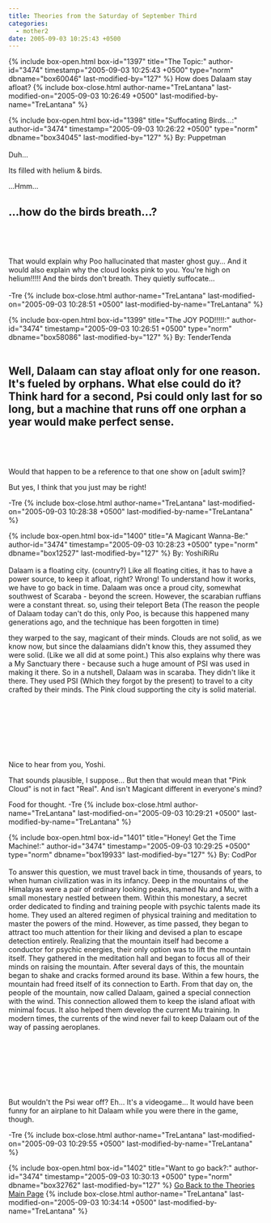 ```yaml
---
title: Theories from the Saturday of September Third
categories:
  - mother2
date: 2005-09-03 10:25:43 +0500
---
```

{% include box-open.html box-id="1397" title="The Topic:" author-id="3474" timestamp="2005-09-03 10:25:43 +0500" type="norm" dbname="box60046" last-modified-by="127" %}
How does Dalaam stay afloat?
{% include box-close.html author-name="TreLantana" last-modified-on="2005-09-03 10:26:49 +0500" last-modified-by-name="TreLantana" %}

{% include box-open.html box-id="1398" title="Suffocating Birds...:" author-id="3474" timestamp="2005-09-03 10:26:22 +0500" type="norm" dbname="box34045" last-modified-by="127" %}
By: Puppetman<br /><br />
Duh...

Its filled with helium & birds.



...Hmm...



...how do the birds breath...?<br /><br />
--------------------------------
<br /><br />
That would explain why Poo hallucinated that master ghost guy... And it would also explain why the cloud looks pink to you.  You're high on helium!!!!!
And the birds don't breath.  They quietly suffocate...
<br /><br />
-Tre
{% include box-close.html author-name="TreLantana" last-modified-on="2005-09-03 10:28:51 +0500" last-modified-by-name="TreLantana" %}

{% include box-open.html box-id="1399" title="The JOY POD!!!!!:" author-id="3474" timestamp="2005-09-03 10:26:51 +0500" type="norm" dbname="box58086" last-modified-by="127" %}
By: TenderTenda<br /><br />

Well, Dalaam can stay afloat only for one reason. It's fueled by orphans. What else could do it? Think hard for a second, Psi could only last for so long, but a machine that runs off one orphan a year would make perfect sense.
<br /><br />
--------------------------------
<br /><br />
Would that happen to be a reference to that one show on [adult swim]?

But yes, I think that you just may be right!

-Tre
{% include box-close.html author-name="TreLantana" last-modified-on="2005-09-03 10:28:38 +0500" last-modified-by-name="TreLantana" %}

{% include box-open.html box-id="1400" title="A Magicant Wanna-Be:" author-id="3474" timestamp="2005-09-03 10:28:23 +0500" type="norm" dbname="box12527" last-modified-by="127" %}
By: YoshiRiRu
<br /><br />
Dalaam is a floating city. (country?) Like all floating cities, it has to have a power source, to keep it afloat, right? Wrong! To understand how it works, we have to go back in time. Dalaam was once a proud city, somewhat southwest of Scaraba - beyond the screen. However, the scarabian ruffians were a constant threat. so, using their teleport Beta (The reason the people of Dalaam today can't do this, only Poo, is because this happened many generations ago, and the technique has been forgotten in time)

they warped to the say, magicant of their minds. Clouds are not solid, as we know now, but since the dalaamians didn't know this, they assumed they were solid. (Like we all did at some point.) This also explains why there was a My Sanctuary there - because such a huge amount of PSI was used in making it there. So in a nutshell, Dalaam was in scaraba. They didn't like it there. They used PSI (Which they forgot by the present) to travel to a city crafted by their minds. The Pink cloud supporting the city is solid material.

<br /><br />
-----------------------------
<br /><br />
Nice to hear from you, Yoshi.

That sounds plausible, I suppose... But then that would mean that "Pink Cloud" is not in fact "Real".  And isn't Magicant different in everyone's mind?

Food for thought.
-Tre
{% include box-close.html author-name="TreLantana" last-modified-on="2005-09-03 10:29:21 +0500" last-modified-by-name="TreLantana" %}

{% include box-open.html box-id="1401" title="Honey!  Get the Time Machine!:" author-id="3474" timestamp="2005-09-03 10:29:25 +0500" type="norm" dbname="box19933" last-modified-by="127" %}
By: CodPor
<br /><br />
To answer this question, we must travel back in time, thousands of years, to when human civilization was in its infancy. Deep in the mountains of the Himalayas were a pair of ordinary looking peaks, named Nu and Mu, with a small monestary nestled between them. Within this monestary, a secret order dedicated to finding and training  people with psychic talents made its home. They used an altered regimen of physical training and meditation to master the powers of the mind. However, as time passed, they began to attract too much attention for their liking and devised a plan to escape detection entirely. Realizing that the mountain itself had become a conductor for psychic energies, their only option was to lift the mountain itself. They gathered in the meditation hall and began to focus all of their minds on raising the mountain. After several days of this, the mountain began to shake and cracks formed around its base. Within a few hours, the mountain had freed itself of its connection to Earth. From that day on, the people of the mountain, now called Dalaam, gained a special connection with the wind. This connection allowed them to keep the island afloat with minimal focus. It also helped them develop the current Mu training. In modern times, the currents of the wind never fail to keep Dalaam out of the way of passing aeroplanes.

<br /><br />
-----------------------------
<br /><br />
But wouldn't the Psi wear off?  Eh... It's a videogame...  It would have been funny for an airplane to hit Dalaam while you were there in the game, though.

-Tre
{% include box-close.html author-name="TreLantana" last-modified-on="2005-09-03 10:29:55 +0500" last-modified-by-name="TreLantana" %}

{% include box-open.html box-id="1402" title="Want to go back?:" author-id="3474" timestamp="2005-09-03 10:30:13 +0500" type="norm" dbname="box32762" last-modified-by="127" %}
<a href="/mother2/theories/">Go Back to the Theories Main Page</a>
{% include box-close.html author-name="TreLantana" last-modified-on="2005-09-03 10:34:14 +0500" last-modified-by-name="TreLantana" %}
